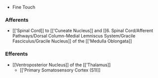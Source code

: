 - Fine Touch
### Afferents
- [['Spinal Cord]] to [['Cuneate Nucleus]] and [[6. Spinal Cord/Afferent Pathways/Dorsal Column-Medial Lemniscus System/Gracile Fasciculus/Gracile Nucleus]] of the [['Medulla Oblongata]]
### Efferents
- [[Ventroposterior Nucleus]] of the [['Thalamus]]
	- [['Primary Somatosensory Cortex (S1)]]